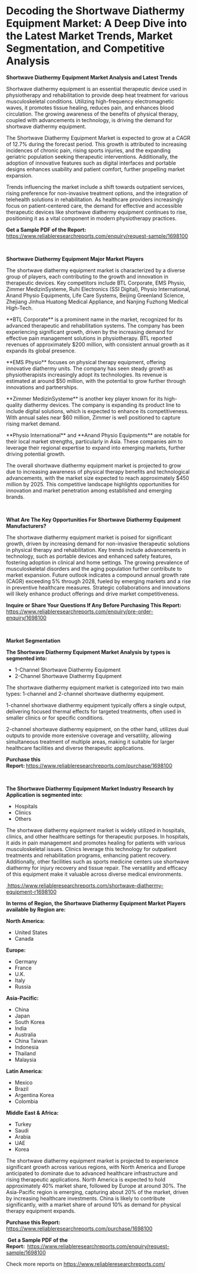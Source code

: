 <p><h1>Decoding the Shortwave Diathermy Equipment Market: A Deep Dive into the Latest Market Trends, Market Segmentation, and Competitive Analysis</h1></p><p><strong>Shortwave Diathermy Equipment Market Analysis and Latest Trends</strong></p>
<p><p>Shortwave diathermy equipment is an essential therapeutic device used in physiotherapy and rehabilitation to provide deep heat treatment for various musculoskeletal conditions. Utilizing high-frequency electromagnetic waves, it promotes tissue healing, reduces pain, and enhances blood circulation. The growing awareness of the benefits of physical therapy, coupled with advancements in technology, is driving the demand for shortwave diathermy equipment.</p><p>The Shortwave Diathermy Equipment Market is expected to grow at a CAGR of 12.7% during the forecast period. This growth is attributed to increasing incidences of chronic pain, rising sports injuries, and the expanding geriatric population seeking therapeutic interventions. Additionally, the adoption of innovative features such as digital interfaces and portable designs enhances usability and patient comfort, further propelling market expansion.</p><p>Trends influencing the market include a shift towards outpatient services, rising preference for non-invasive treatment options, and the integration of telehealth solutions in rehabilitation. As healthcare providers increasingly focus on patient-centered care, the demand for effective and accessible therapeutic devices like shortwave diathermy equipment continues to rise, positioning it as a vital component in modern physiotherapy practices.</p></p>
<p><strong>Get a Sample PDF of the Report:&nbsp;</strong> <a href="https://www.reliableresearchreports.com/enquiry/request-sample/1698100?utm_campaign=3187&utm_medium=2&utm_source=Github&utm_content=ia&utm_term=04032025&utm_id=shortwave-diathermy-equipment">https://www.reliableresearchreports.com/enquiry/request-sample/1698100</a></p>
<p>&nbsp;</p>
<p><strong>Shortwave Diathermy Equipment Major Market Players</strong></p>
<p><p>The shortwave diathermy equipment market is characterized by a diverse group of players, each contributing to the growth and innovation in therapeutic devices. Key competitors include BTL Corporate, EMS Physio, Zimmer MedizinSysteme, Ruhi Electronics (SSI Digital), Physio International, Anand Physio Equipments, Life Care Systems, Beijing Greenland Science, Zhejiang Jinhua Huatong Medical Appliance, and Nanjing Fuzhong Medical High-Tech.</p><p>**BTL Corporate** is a prominent name in the market, recognized for its advanced therapeutic and rehabilitation systems. The company has been experiencing significant growth, driven by the increasing demand for effective pain management solutions in physiotherapy. BTL reported revenues of approximately $200 million, with consistent annual growth as it expands its global presence.</p><p>**EMS Physio** focuses on physical therapy equipment, offering innovative diathermy units. The company has seen steady growth as physiotherapists increasingly adopt its technologies. Its revenue is estimated at around $50 million, with the potential to grow further through innovations and partnerships.</p><p>**Zimmer MedizinSysteme** is another key player known for its high-quality diathermy devices. The company is expanding its product line to include digital solutions, which is expected to enhance its competitiveness. With annual sales near $60 million, Zimmer is well positioned to capture rising market demand.</p><p>**Physio International** and **Anand Physio Equipments** are notable for their local market strengths, particularly in Asia. These companies aim to leverage their regional expertise to expand into emerging markets, further driving potential growth.</p><p>The overall shortwave diathermy equipment market is projected to grow due to increasing awareness of physical therapy benefits and technological advancements, with the market size expected to reach approximately $450 million by 2025. This competitive landscape highlights opportunities for innovation and market penetration among established and emerging brands.</p></p>
<p>&nbsp;</p>
<p><strong>What Are The Key Opportunities For Shortwave Diathermy Equipment Manufacturers?</strong></p>
<p><p>The shortwave diathermy equipment market is poised for significant growth, driven by increasing demand for non-invasive therapeutic solutions in physical therapy and rehabilitation. Key trends include advancements in technology, such as portable devices and enhanced safety features, fostering adoption in clinical and home settings. The growing prevalence of musculoskeletal disorders and the aging population further contribute to market expansion. Future outlook indicates a compound annual growth rate (CAGR) exceeding 5% through 2028, fueled by emerging markets and a rise in preventive healthcare measures. Strategic collaborations and innovations will likely enhance product offerings and drive market competitiveness.</p></p>
<p><strong>Inquire or Share Your Questions If Any Before Purchasing This Report:</strong> <a href="https://www.reliableresearchreports.com/enquiry/pre-order-enquiry/1698100?utm_campaign=3187&utm_medium=2&utm_source=Github&utm_content=ia&utm_term=04032025&utm_id=shortwave-diathermy-equipment">https://www.reliableresearchreports.com/enquiry/pre-order-enquiry/1698100</a></p>
<p>&nbsp;</p>
<p><strong>Market Segmentation</strong></p>
<p><strong>The Shortwave Diathermy Equipment Market Analysis by types is segmented into:</strong></p>
<p><ul><li>1-Channel Shortwave Diathermy Equipment</li><li>2-Channel Shortwave Diathermy Equipment</li></ul></p>
<p><p>The shortwave diathermy equipment market is categorized into two main types: 1-channel and 2-channel shortwave diathermy equipment. </p><p>1-channel shortwave diathermy equipment typically offers a single output, delivering focused thermal effects for targeted treatments, often used in smaller clinics or for specific conditions. </p><p>2-channel shortwave diathermy equipment, on the other hand, utilizes dual outputs to provide more extensive coverage and versatility, allowing simultaneous treatment of multiple areas, making it suitable for larger healthcare facilities and diverse therapeutic applications.</p></p>
<p><strong>Purchase this Report:&nbsp;</strong><a href="https://www.reliableresearchreports.com/purchase/1698100?utm_campaign=3187&utm_medium=2&utm_source=Github&utm_content=ia&utm_term=04032025&utm_id=shortwave-diathermy-equipment">https://www.reliableresearchreports.com/purchase/1698100</a></p>
<p>&nbsp;</p>
<p><strong>The Shortwave Diathermy Equipment Market Industry Research by Application is segmented into:</strong></p>
<p><ul><li>Hospitals</li><li>Clinics</li><li>Others</li></ul></p>
<p><p>The shortwave diathermy equipment market is widely utilized in hospitals, clinics, and other healthcare settings for therapeutic purposes. In hospitals, it aids in pain management and promotes healing for patients with various musculoskeletal issues. Clinics leverage this technology for outpatient treatments and rehabilitation programs, enhancing patient recovery. Additionally, other facilities such as sports medicine centers use shortwave diathermy for injury recovery and tissue repair. The versatility and efficacy of this equipment make it valuable across diverse medical environments.</p></p>
<p><a href="https://www.reliableresearchreports.com/shortwave-diathermy-equipment-r1698100?utm_campaign=3187&utm_medium=2&utm_source=Github&utm_content=ia&utm_term=04032025&utm_id=shortwave-diathermy-equipment">&nbsp;https://www.reliableresearchreports.com/shortwave-diathermy-equipment-r1698100</a></p>
<p><strong>In terms of Region, the Shortwave Diathermy Equipment Market Players available by Region are:</strong></p>
<p>
    <p> <strong> North America: </strong>
        <ul>
            <li>United States</li>
            <li>Canada</li>
        </ul>
        </p> 
    <p> <strong> Europe: </strong>
        <ul>
            <li>Germany</li>
            <li>France</li>
            <li>U.K.</li>
            <li>Italy</li>
            <li>Russia</li>
        </ul>
        </p> 
    <p> <strong> Asia-Pacific: </strong>
        <ul>
            <li>China</li>
            <li>Japan</li>
            <li>South Korea</li>
            <li>India</li>
            <li>Australia</li>
            <li>China Taiwan</li>
            <li>Indonesia</li>
            <li>Thailand</li>
            <li>Malaysia</li>
        </ul>
        </p> 
    <p> <strong> Latin America: </strong>
        <ul>
            <li>Mexico</li>
            <li>Brazil</li>
            <li>Argentina Korea</li>
            <li>Colombia</li>
        </ul>
        </p> 
    <p> <strong> Middle East & Africa: </strong>
        <ul>
            <li>Turkey</li>
            <li>Saudi</li>
            <li>Arabia</li>
            <li>UAE</li>
            <li>Korea</li>
        </ul>
    </p>
    </p>
<p><p>The shortwave diathermy equipment market is projected to experience significant growth across various regions, with North America and Europe anticipated to dominate due to advanced healthcare infrastructure and rising therapeutic applications. North America is expected to hold approximately 40% market share, followed by Europe at around 30%. The Asia-Pacific region is emerging, capturing about 20% of the market, driven by increasing healthcare investments. China is likely to contribute significantly, with a market share of around 10% as demand for physical therapy equipment expands.</p></p>
<p><strong>Purchase this Report: </strong><a href="https://www.reliableresearchreports.com/purchase/1698100?utm_campaign=3187&utm_medium=2&utm_source=Github&utm_content=ia&utm_term=04032025&utm_id=shortwave-diathermy-equipment">https://www.reliableresearchreports.com/purchase/1698100</a></p>
<p>&nbsp;<strong>Get a Sample PDF of the Report:&nbsp;&nbsp;</strong><a href="https://www.reliableresearchreports.com/enquiry/request-sample/1698100?utm_campaign=3187&utm_medium=2&utm_source=Github&utm_content=ia&utm_term=04032025&utm_id=shortwave-diathermy-equipment">https://www.reliableresearchreports.com/enquiry/request-sample/1698100</a></p>
<p><strong></strong></p>
<p>Check more reports on <a href="https://www.reliableresearchreports.com/?utm_campaign=3187&utm_medium=2&utm_source=Github&utm_content=ia&utm_term=04032025&utm_id=shortwave-diathermy-equipment">https://www.reliableresearchreports.com/</a></p>
